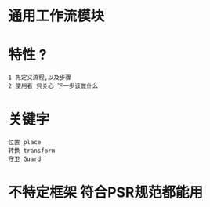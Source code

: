 # 通用工作流模块

# 特性 ?
    1 先定义流程,以及步骤
    2 使用者 只关心 下一步该做什么
    
# 关键字
    位置 place
    转换 transform
    守卫 Guard

# 不特定框架 符合PSR规范都能用
